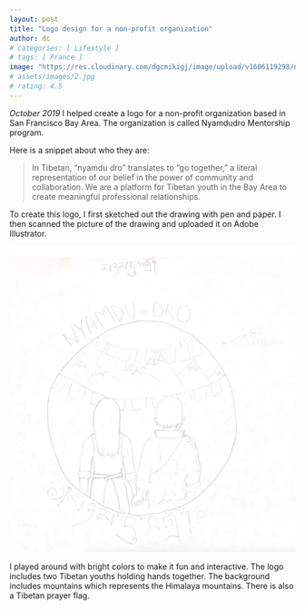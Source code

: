 ```yaml
---
layout: post
title: "Logo design for a non-profit organization"
author: dc
# categories: [ Lifestyle ]
# tags: [ France ]
image: "https://res.cloudinary.com/dgcmikigj/image/upload/v1606119298/nd-logo.png"
# assets/images/2.jpg
# rating: 4.5
---
```


_October 2019_
I helped create a logo for a non-profit organization based in San Francisco Bay Area. The organization is called Nyamdudro Mentorship program.

Here is a snippet about who they are:

> In Tibetan, “nyamdu dro” translates to “go together,” a literal representation of our belief in the power of community and collaboration. We are a platform for Tibetan youth in the Bay Area to create meaningful professional relationships.

To create this logo, I first sketched out the drawing with pen and paper. I then scanned the picture of the drawing and uploaded it on Adobe Illustrator. 

<!-- ![](imgs/nyamdudro-sketch.png) -->
![](/assets/images/sketch.png)

I played around with bright colors to make it fun and interactive. The logo includes two Tibetan youths holding hands together. The background includes mountains which represents the Himalaya mountains. There is also a Tibetan prayer flag.
